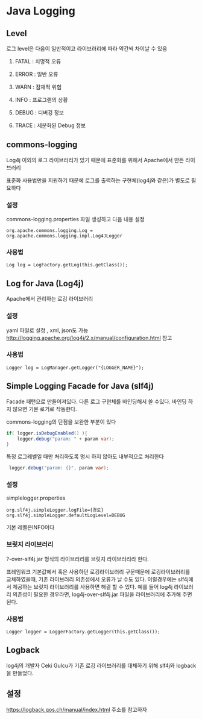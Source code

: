 # Java Logging

## Level

로그 level은 다음이 일반적이고 라이브러리에 따라 약간씩 차이날 수 있음

1. FATAL : 치명적 오류


1. ERROR : 일반 오류
2. WARN : 잠재적 위험
3. INFO : 프로그램의 상황
4. DEBUG : 디버깅 정보
5. TRACE : 세분화된 Debug 정보

## commons-logging

Log4j 이외의 로그 라이브러리가 있기 때문에 표준화를 위해서 Apache에서 만든 라이브러리

표준화 사용법만을 지원하기 때문에 로그를 출력하는 구현체(log4j와 같은)가 별도로 필요하다

### 설정

commons-logging.properties 파일 생성하고 다음 내용 설정

`org.apache.commons.logging.Log = org.apache.commons.logging.impl.Log4JLogger`

### 사용법

`Log log = LogFactory.getLog(this.getClass());`

## Log for Java (Log4j)

Apache에서 관리하는 로깅 라이브러리

### 설정

yaml 파일로 설정 , xml, json도 가능 <http://logging.apache.org/log4j/2.x/manual/configuration.html> 참고

### 사용법

`Logger log = LogManager.getLogger("{LOGGER_NAME}");`

## Simple Logging Facade for Java (slf4j)

Facade 패턴으로 만들어져있다. 다른 로그 구현체를 바인딩해서 쓸 수있다. 바인딩 하지 않으면 기본 로거로 작동한다.

commons-logging의 단점을 보완한 부분이 있다 

```java
if( logger.isDebugEnabled() ){
    logger.debug("param: " + param var);
}
```

특정 로그레벨일 때만 처리하도록 명시 하지 않아도 내부적으로 처리한다

```java
 logger.debug("param: {}", param var);
```

### 설정

simplelogger.properties

````properties
org.slf4j.simpleLogger.logFile={경로}
org.slf4j.simpleLogger.defaultLogLevel=DEBUG
````

기본 레벨은INFO이다

### 브릿지 라이브러리

?-over-slf4j.jar 형식의 라이브러리를 브릿지 라이브러리라 한다.

프레임워크 기본값에서 혹은 사용하던 로깅라이브러리 구문때문에 로깅라이브러리를 교체하였을때, 기존 라이브러리 의존성에서 오류가 날 수도 있다. 이럴경우에는 slf4j에서 제공하는 브릿지 라이브러리를 사용하면 해결 할 수 있다. 예를 들어 log4j 라이브러리 의존성이 필요한 경우라면, log4j-over-slf4j.jar 파일을 라이브러리에 추가해 주면 된다.

### 사용법

`Logger logger = LoggerFactory.getLogger(this.getClass());`

## Logback

log4j의 개발자 Ceki Gulcu가 기존 로깅 라이브러리를 대체하기 위해 slf4j와 logback을 만들었다.

## 설정

<https://logback.qos.ch/manual/index.html> 주소를 참고하자



#### 